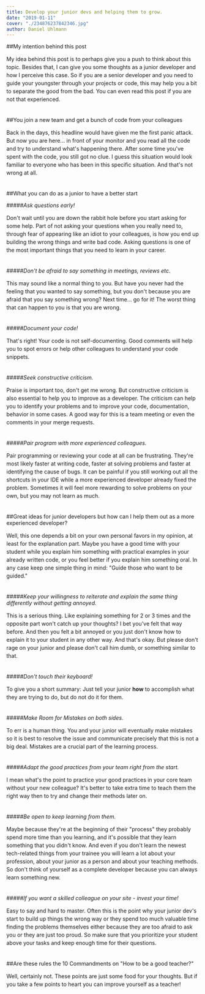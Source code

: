 ```yaml
---
title: Develop your junior devs and helping them to grow.
date: "2019-01-11"
cover: "./234876237842346.jpg"
author: Daniel Uhlmann
---
```


##My intention behind this post

<p style = "line-height: 1.5;">
My idea behind this post is to perhaps give you a push to think about this topic. Besides that, I can give you some thoughts as a junior developer and how I perceive this case. So if you are a senior developer and you need to guide your youngster through your projects or code, this may help you a bit to separate the good from the bad. You can even read this post if you are not that experienced.<br></br></p>

##You join a new team and get a bunch of code from your colleagues

<p style = "line-height: 1.5;">
Back in the days, this headline would have given me the first panic attack. But now you are here... in front of your monitor and you read all the code and try to understand what's happening there. After some time you've spent with the code, you still got no clue. I guess this situation would look familiar to everyone who has been in this specific situation. And that's not wrong at all.<br></br></p>

##What you can do as a junior to have a better start

<p style = "line-height: 1.5;">

#####<i>Ask questions early!</i>
<p style = "line-height: 1.5;">
Don't wait until you are down the rabbit hole before you start asking for some help. Part of not asking your questions when you really need to, through fear of appearing like an idiot to your colleagues, is how you end up building the wrong things and write bad code. Asking questions is one of the most important things that you need to learn in your career.
<br></br></p>

#####<i>Don't be afraid to say something in meetings, reviews etc.</i>
<p style = "line-height: 1.5;">
This may sound like a normal thing to you. But have you never had the feeling that you wanted to say something, but you don't because you are afraid that you say something wrong? Next time... go for it! The worst thing that can happen to you is that you are wrong.
<br></br></p>

#####<i>Document your code!</i>
<p style = "line-height: 1.5;">
That's right! Your code is not self-documenting. Good comments will help you to spot errors or help other colleagues to understand your code snippets.
<br></br></p>

#####<i>Seek constructive criticism.</i> 
<p style = "line-height: 1.5;">
Praise is important too, don't get me wrong. But constructive criticism is also essential to help you to improve as a developer. The criticism can help you to identify your problems and to improve your code, documentation, behavior in some cases. A good way for this is a team meeting or even the comments in your merge requests.
<br></br></p>

#####<i>Pair program with more experienced colleagues.</i>
<p style = "line-height: 1.5;">
Pair programming or reviewing your code at all can be frustrating. They're most likely faster at writing code, faster at solving problems and faster at identifying the cause of bugs. It can be painful if you still working out all the shortcuts in your IDE while a more experienced developer already fixed the problem. Sometimes it will feel more rewarding to solve problems on your own, but you may not learn as much.
<br></br></p>

##Great ideas for junior developers but how can I help them out as a more experienced developer?

<p style = "line-height: 1.5;">
Well, this one depends a bit on your own personal favors in my opinion, at least for the explanation part. Maybe you have a good time with your student while you explain him something with practical examples in your already written code, or you feel better if you explain him something oral. In any case keep one simple thing in mind: "Guide those who want to be guided." <br></br></p>

#####<i>Keep your willingness to reiterate and explain the same thing differently without getting annoyed.</i>
<p style = "line-height: 1.5;">
This is a serious thing. Like explaining something for 2 or 3 times and the opposite part won't catch up your thoughts? I bet you've felt that way before. And then you felt a bit annoyed or you just don't know how to explain it to your student in any other way. And that's okay. But please don't rage on your junior and please don't call him dumb, or something similar to that.
<br></br></p>

#####<i>Don't touch their keyboard!</i>
<p style = "line-height: 1.5;">
To give you a short summary: Just tell your junior <b>how</b> to accomplish what they are trying to do, but do not do it for them. 
<br></br></p>

#####<i>Make Room for Mistakes on both sides.</i>
<p style = "line-height: 1.5;">
To err is a human thing. You and your junior will eventually make mistakes so it is best to resolve the issue and communicate precisely that this is not a big deal. Mistakes are a crucial part of the learning process.
<br></br></p>

#####<i>Adapt the good practices from your team right from the start.</i>
<p style = "line-height: 1.5;">
I mean what's the point to practice your good practices in your core team without your new colleague? It's better to take extra time to teach them the right way then to try and change their methods later on.
<br></br></p>

#####<i>Be open to keep learning from them.</i>
<p style = "line-height: 1.5;">
Maybe because they're at the beginning of their "process" they probably spend more time than you learning, and it's possible that they learn something that you didn't know. And even if you don't learn the newest tech-related things from your trainee you will learn a lot about your profession, about your junior as a person and about your teaching methods. So don't think of yourself as a complete developer because you can always learn something new. 
<br></br></p>

#####<i>If you want a skilled colleague on your site - invest your time!</i>
<p style = "line-height: 1.5;">
Easy to say and hard to master. Often this is the point why your junior dev's start to build up things the wrong way or they spend too much valuable time finding the problems themselves either because they are too afraid to ask you or they are just too proud. So make sure that you prioritize your student above your tasks and keep enough time for their questions.
<br></br></p>

##Are these rules the 10 Commandments on "How to be a good teacher?"

<p style = "line-height: 1.5;">
Well, certainly not. These points are just some food for your thoughts. But if you take a few points to heart you can improve yourself as a teacher!  
<br></br></p>
